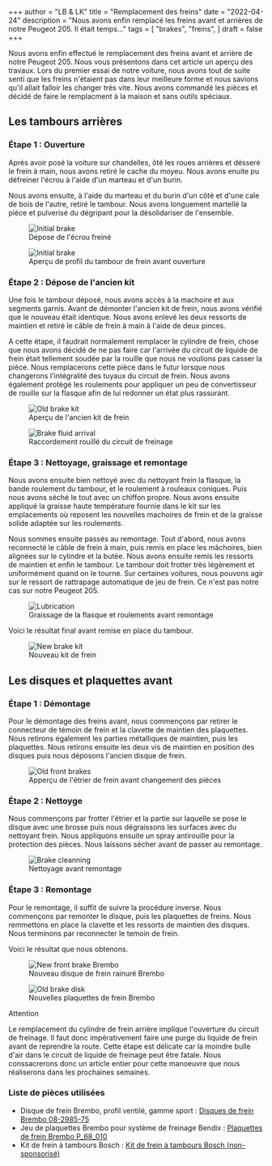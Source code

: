 +++
author = "LB & LK"
title = "Remplacement des freins"
date = "2022-04-24"
description = "Nous avons enfin remplacé les freins avant et arrières de notre Peugeot 205. Il était temps..."
tags = [
    "brakes",
    "freins",
]
draft = false
+++

Nous avons enfin effectué le remplacement des freins avant et arrière de notre Peugeot 205. Nous vous présentons dans cet article un aperçu des travaux. Lors du premier essai de notre voiture, nous avons tout de suite senti que les freins n'étaient pas dans leur meilleure forme et nous savions qu'il allait falloir les changer très vite. Nous avons commandé les pièces et décidé de faire le remplacment à la maison et sans outils spéciaux.

## Les tambours arrières
### Étape 1 : Ouverture
Après avoir posé la voiture sur chandelles, ôté les roues arrières et désseré le frein à main, nous avons retiré le cache du moyeu. Nous avons enuite pu défreiner l'écrou à l'aide d'un marteau et d'un burin.

Nous avons ensuite, à l'aide du marteau et du burin d'un côté et d'une cale de bois de l'autre, retiré le tambour. Nous avons longuement martellé la pièce et pulverisé du dégripant pour la désolidariser de l'ensemble.

<figure>
    <img loading="lazy" class="image-article" src="/images/brakes-replacement/1.jpg" alt="Initial brake">
    <figcaption class="figure-caption">Dépose de  l'écrou freiné</figcaption>
</figure>

<figure>
  <img loading="lazy" class="image-article" src="/images/brakes-replacement/2.jpg" alt="Initial brake">
  <figcaption class="figure-caption">Aperçu de profil du tambour de frein avant ouverture</figcaption>
</figure>

### Étape 2 : Dépose de l'ancien kit
Une fois le tambour déposé, nous avons accès à la machoire et aux segments garnis. Avant de démonter l'ancien kit de frein, nous avons vérifié que le nouveau était identique. Nous avons enlevé les deux ressorts de maintien et retiré le câble de frein à main à l'aide de deux pinces.

A cette étape, il faudrait normalement remplacer le cylindre de frein, chose que nous avons décidé de ne pas faire car l'arrivée du circuit de liquide de frein était tellement soudée par la rouille que nous ne voulions pas casser la pièce. Nous remplacerons cette pièce dans le futur lorsque nous changerons l'intégralité des tuyaux du circuit de frein. Nous avons également protégé les roulements pour appliquer un peu de convertisseur de rouille sur la flasque afin de lui redonner un état plus rassurant.

<figure>
    <img loading="lazy" class="image-article" src="/images/brakes-replacement/3.jpg" alt="Old brake kit">
    <figcaption class="figure-caption">Aperçu de l'ancien kit de frein</figcaption>
</figure>
<figure>
  <img loading="lazy" class="image-article" src="/images/brakes-replacement/4.jpg" alt="Brake fluid arrival">
  <figcaption class="figure-caption">Raccordement rouillé du circuit de freinage</figcaption>
</figure>

### Étape 3 : Nettoyage, graissage et remontage
Nous avons ensuite bien nettoyé avec du nettoyant frein la flasque, la bande roulement du tambour, et le roulement à rouleaux coniques. Puis nous avons séché le tout avec un chiffon propre. Nous avons ensuite appliqué la graisse haute température fournie dans le kit sur les emplacements où reposent les nouvelles machoires de frein et de la graisse solide adaptée sur les roulements.

Nous sommes ensuite passés au remontage. Tout d'abord, nous avons reconnecté le câble de frein à main, puis remis en place les mâchoires, bien alignées sur le cylindre et la butée. Nous avons ensuite remis les ressorts de maintien et enfin le tambour. Le tambour doit frotter très légèrement et uniformément quand on le tourne. Sur certaines voitures, nous pouvons agir sur le ressort de rattrapage automatique de jeu de frein. Ce n'est pas notre cas sur notre Peugeot 205.

<figure>
    <img loading="lazy" class="image-article" src="/images/brakes-replacement/5.jpg" alt="Lubrication">
    <figcaption class="figure-caption">Graissage de la flasque et roulements avant remontage</figcaption>
</figure>

Voici le résultat final avant remise en place du tambour.
<figure>
    <img loading="lazy" class="image-article" src="/images/brakes-replacement/6.jpg" alt="New brake kit">
    <figcaption class="figure-caption">Nouveau kit de frein</figcaption>
</figure>

## Les disques et plaquettes avant
### Étape 1 : Démontage
Pour le démontage des freins avant, nous commençons par retirer le connecteur de témoin de frein et la clavette de maintien des plaquettes. Nous retirons également les parties métalliques de maintien, puis les plaquettes. Nous retirons ensuite les deux vis de maintien en position des disques puis nous déposons l'ancien disque de frein.
<figure>
    <img loading="lazy" class="image-article" src="/images/brakes-replacement/7.jpg" alt="Old front brakes">
    <figcaption class="figure-caption">Apperçu de l'étrier de frein avant changement des pièces</figcaption>
</figure>

### Étape 2 : Nettoyge
Nous commençons par frotter l'étrier et la partie sur laquelle se pose le disque avec une brosse puis nous dégraissons les surfaces avec du nettoyant frein. Nous appliquons ensuite un spray antirouille pour la protection des pièces. Nous laissons sécher avant de passer au remontage.
<figure>
    <img loading="lazy" class="image-article" src="/images/brakes-replacement/9.jpg" alt="Brake cleanning">
    <figcaption class="figure-caption">Nettoyage avant remontage</figcaption>
</figure>

### Étape 3 : Remontage
Pour le remontage, il suffit de suivre la procédure inverse. Nous commençons par remonter le disque, puis les plaquettes de freins. Nous remmettons en place la clavette et les ressorts de maintien des disques. Nous terminons par reconnecter le temoin de frein.

Voici le résultat que nous obtenons.
<figure>
    <img loading="lazy" class="image-article" src="/images/brakes-replacement/10.jpg" alt="New front brake Brembo">
    <figcaption class="figure-caption">Nouveau disque de frein rainuré Brembo</figcaption>
</figure>
<figure>
    <img loading="lazy" class="image-article" src="/images/brakes-replacement/11.jpg" alt="Old brake disk">
    <figcaption class="figure-caption">Nouvelles plaquettes de frein Brembo</figcaption>
</figure>
<span class="badge yellow">Attention</span>

Le remplacement du cylindre de frein arrière implique l'ouverture du circuit de freinage. Il faut donc impérativement faire une purge du liquide de frein avant de reprendre la route. Cette étape est délicate car la moindre bulle d'air dans le circuit de liquide de freinage peut être fatale. Nous conssacrerons donc un article entier pour cette manoeuvre que nous réaliserons dans les prochaines semaines.

### Liste de pièces utilisées

- Disque de frein Brembo, profil ventilé, gamme sport : <a class="anchor-link" target="_blank" href="https://www.bremboparts.com/europe/fr/catalogue/disc/08-2985-75">Disques de frein Brembo 08-2985-75</a>
- Jeu de plaquettes Brembo pour système de freinage Bendix : <a class="anchor-link" target="_blank" href="https://www.bremboparts.com/europe/fr/catalogue/pad/P_68_010">Plaquettes de frein Brembo P_68_010</a>
- Kit de frein à tambours Bosch : <a class="anchor-link" target="_blank" href="https://www.oscaro.com/kit-de-freins-a-tambours-bosch-0-204-114-063-13051-3859-p#">Kit de frein à tambours Bosch <span class="not-sponso">(non-sponsorisé)</span></a>
